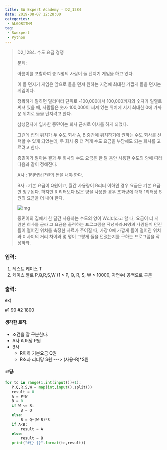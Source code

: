 ```yaml
---
title: SW Expert Academy - D2_1284
date: 2019-08-07 12:28:00
categories:
 - ALGORITHM
tag:
 - Swexpert
 - Python
---
```


> D2_1284. 수도 요금 경쟁
>
> 문제:
>
> 아름이를 포함하여 총 N명의 사람이 돌 던지기 게임을 하고 있다.
>
> 이 돌 던지기 게임은 앞으로 돌을 던져 원하는 지점에 최대한 가깝게 돌을 던지는 게임이다.
>
> 정확하게 말하면 밀리미터 단위로 -100,000에서 100,000까지의 숫자가 일렬로 써져 있을 때, 사람들은 숫자 100,000이 써져 있는 위치에 서서 최대한 0에 가까운 위치로 돌을 던지려고 한다.
>
> 삼성전자에 입사한 종민이는 회사 근처로 이사를 하게 되었다.
>
> 그런데 집의 위치가 두 수도 회사 A, B 중간에 위치하기에 원하는 수도 회사를 선택할 수 있게 되었는데, 두 회사 중 더 적게 수도 요금을 부담해도 되는 회사를 고르려고 한다.
>
> 종민이가 알아본 결과 두 회사의 수도 요금은 한 달 동안 사용한 수도의 양에 따라 다음과 같이 정해진다.
>
> A사 : 1리터당 P원의 돈을 내야 한다.
>
> B사 : 기본 요금이 Q원이고, 월간 사용량이 R리터 이하인 경우 요금은 기본 요금만 청구된다. 하지만 R 리터보다 많은 양을 사용한 경우 초과량에 대해 1리터당 S원의 요금을 더 내야 한다.
>
> ![img](https://www.swexpertacademy.com/main/common/fileDownload.do?downloadType=CKEditorImages&fileId=AV2cT1EqARsBBASw)
>
> 종민이의 집에서 한 달간 사용하는 수도의 양이 W리터라고 할 때, 요금이 더 저렴한 회사를 골라 그 요금을 출력하는 프로그램을 작성하라.N명의 사람들이 던진 돌이 떨어진 위치를 측정한 자료가 주어질 때, 가장 0에 가깝게 돌이 떨어진 위치와 0 사이의 거리 차이와 몇 명이 그렇게 돌을 던졌는지를 구하는 프로그램을 작성하라.  

### 입력:

1. 테스트 케이스 T
2. 케이스 별로 P,Q,R,S,W   (1 ≤ P, Q, R, S, W ≤ 10000, 자연수) 공백으로 구분

### 출력:

ex)

#1 90
#2 1800



#### 생각한 로직:

- 조건을 잘 구분한다.
- A사 리터당 P원
- B사
  - R이하 기본요금             Q원
  - R초과 리터당 S원   ---> (사용-R)*S원



#### 코딩:

```python
for tc in range(1,int(input())+1):
   P,Q,R,S,W = map(int,input().split())
   result = 0
   A = P*W
   B = 0
   if W <= R:
       B = Q
   else:
       B = Q+(W-R)*S
   if A<B:
       result = A
   else:
       result = B
   print("#{} {}".format(tc,result))

```



[출처]: https://www.swexpertacademy.com/